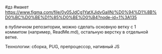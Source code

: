 #дз #макет
https://www.figma.com/file/0y05JdCg1YatXJidvGaIlN/%D0%94%D1%8B%D0%BC%D0%BE%D1%85%D0%BE%D0%B4?node-id=1%3A135

в публичном репозитории, можно сделать основную ветку с 1 коммитом (например, ReadMe.md), остальную верстку в отдельной ветке.

Технологии: сборка, PUG, препроцессор, нативный JS
